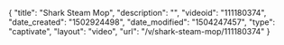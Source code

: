 {
    "title": "Shark Steam Mop",
    "description": "",
    "videoid": "111180374",
    "date_created": "1502924498",
    "date_modified": "1504247457",
    "type": "captivate",
    "layout": "video",
    "url": "\/v\/shark-steam-mop\/111180374"
}